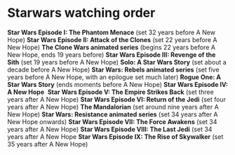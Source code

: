 # Starwars watching order

**Star Wars Episode I: The Phantom Menace** (set 32 years before A New Hope)
**Star Wars Episode II: Attack of the Clones** (set 22 years before A New Hope)
**The Clone Wars animated series** (begins 22 years before A New Hope, ends 19 years before)
**Star Wars Episode III: Revenge of the Sith** (set 19 years before A New Hope)
**Solo: A Star Wars Story** (set about a decade before A New Hope)
**Star Wars: Rebels animated series** (set five years before A New Hope, with an epilogue set much later)
**Rogue One: A Star Wars Story** (ends moments before A New Hope)
**Star Wars Episode IV: A New Hope** 
**Star Wars Episode V: The Empire Strikes Back** (set three years after A New Hope)
**Star Wars Episode VI: Return of the Jedi** (set four years after A New Hope)
**The Mandalorian** (set around nine years after A New Hope)
**Star Wars: Resistance animated series** (set 34 years after A New Hope onwards)
**Star Wars Episode VII: The Force Awakens** (set 34 years after A New Hope)
**Star Wars Episode VIII: The Last Jedi** (set 34 years after A New Hope
**Star Wars Episode IX: The Rise of Skywalker** (set 35 years after A New Hope)
